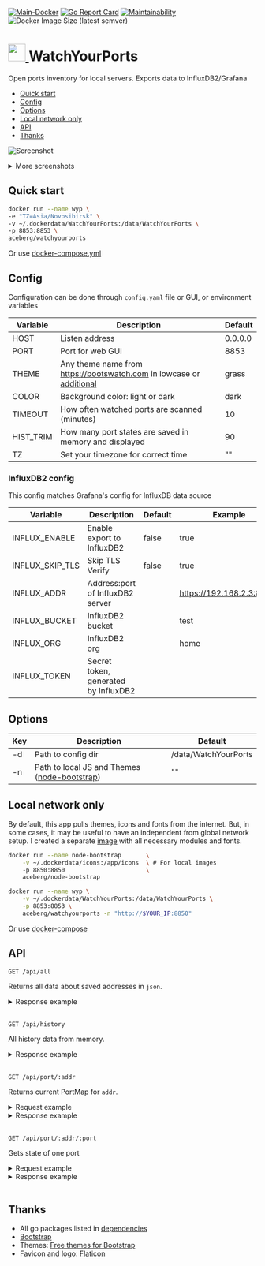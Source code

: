 [![Main-Docker](https://github.com/aceberg/watchyourports/actions/workflows/main-docker.yml/badge.svg)](https://github.com/aceberg/watchyourports/actions/workflows/main-docker.yml)
[![Go Report Card](https://goreportcard.com/badge/github.com/aceberg/watchyourports)](https://goreportcard.com/report/github.com/aceberg/watchyourports)
[![Maintainability](https://api.codeclimate.com/v1/badges/e8f67994120fc7936aeb/maintainability)](https://codeclimate.com/github/aceberg/WatchYourPorts/maintainability)
![Docker Image Size (latest semver)](https://img.shields.io/docker/image-size/aceberg/watchyourports)

<h1><a href="https://github.com/aceberg/watchyourports">
    <img src="https://raw.githubusercontent.com/aceberg/watchyourports/main/assets/logo.png" width="35" />
</a>WatchYourPorts</h1>

Open ports inventory for local servers. Exports data to InfluxDB2/Grafana 

- [Quick start](https://github.com/aceberg/watchyourports#quick-start)
- [Config](https://github.com/aceberg/watchyourports#config)
- [Options](https://github.com/aceberg/watchyourports#options)
- [Local network only](https://github.com/aceberg/watchyourports#local-network-only)
- [API](https://github.com/aceberg/watchyourports#api)
- [Thanks](https://github.com/aceberg/watchyourports#thanks)


![Screenshot](https://raw.githubusercontent.com/aceberg/WatchYourPorts/main/assets/Screenshot1.png)   
<details>
  <summary>More screenshots</summary>
  <img src="https://raw.githubusercontent.com/aceberg/WatchYourPorts/main/assets/Screenshot2.png">
  <img src="https://raw.githubusercontent.com/aceberg/WatchYourPorts/main/assets/Screenshot3.png">
</details> 

## Quick start

```sh
docker run --name wyp \
-e "TZ=Asia/Novosibirsk" \
-v ~/.dockerdata/WatchYourPorts:/data/WatchYourPorts \
-p 8853:8853 \
aceberg/watchyourports
```
Or use [docker-compose.yml](docker-compose.yml)


## Config


Configuration can be done through `config.yaml` file or GUI, or environment variables

| Variable  | Description | Default |
| --------  | ----------- | ------- |
| HOST | Listen address | 0.0.0.0 |
| PORT   | Port for web GUI | 8853 |
| THEME | Any theme name from https://bootswatch.com in lowcase or [additional](https://github.com/aceberg/aceberg-bootswatch-fork) | grass |
| COLOR | Background color: light or dark | dark |
| TIMEOUT | How often watched ports are scanned (minutes) | 10 |
| HIST_TRIM | How many port states are saved in memory and displayed | 90 |
| TZ | Set your timezone for correct time | "" |

### InfluxDB2 config
This config matches Grafana's config for InfluxDB data source

| Variable  | Description | Default | Example |
| --------  | ----------- | ------- | ------- |
| INFLUX_ENABLE | Enable export to InfluxDB2 | false | true |
| INFLUX_SKIP_TLS | Skip TLS Verify | false | true |
| INFLUX_ADDR | Address:port of InfluxDB2 server | | https://192.168.2.3:8086/ |
| INFLUX_BUCKET | InfluxDB2 bucket | | test |
| INFLUX_ORG | InfluxDB2 org | | home |
| INFLUX_TOKEN | Secret token, generated by InfluxDB2 | | |

## Options

| Key  | Description | Default | 
| --------  | ----------- | ------- | 
| -d | Path to config dir | /data/WatchYourPorts | 
| -n | Path to local JS and Themes ([node-bootstrap](https://github.com/aceberg/my-dockerfiles/tree/main/node-bootstrap)) | "" | 

## Local network only
By default, this app pulls themes, icons and fonts from the internet. But, in some cases, it may be useful to have an independent from global network setup. I created a separate [image](https://github.com/aceberg/my-dockerfiles/tree/main/node-bootstrap) with all necessary modules and fonts.    
```sh
docker run --name node-bootstrap       \
    -v ~/.dockerdata/icons:/app/icons  \ # For local images
    -p 8850:8850                       \
    aceberg/node-bootstrap
```
```sh
docker run --name wyp \
    -v ~/.dockerdata/WatchYourPorts:/data/WatchYourPorts \
    -p 8853:8853 \
    aceberg/watchyourports -n "http://$YOUR_IP:8850"
```
Or use [docker-compose](docker-compose-local.yml)

## API
```http
GET /api/all
```
Returns all data about saved addresses in `json`.
<details>
  <summary>Response example</summary>
  
```json
{
    "192.168.2.2": {
        "Name": "SomeAddrName",
        "Addr": "192.168.2.2",
        "PortMap": {},  // All saved ports will be here
        "Total": 0,
        "Watching": 0,
        "Online": 0,
        "Offline": 0
    },
}
```
</details><br>   

```http
GET /api/history
```
All history data from memory.
<details>
  <summary>Response example</summary>
  
```json
{
"192.168.2.3:8849": {
        "Name": "OS",
        "Addr": "192.168.2.3",
        "Port": 8849,
        "PortName": "MiniBoard",
        "State": [
            {
                "Date": "2024-06-28 22:42:45",
                "State": true
            },
            {
                "Date": "2024-06-28 22:52:45",
                "State": true
            }
        ],
        "NowState": true
    },
}
```
</details><br> 

```http
GET /api/port/:addr
```
Returns current PortMap for `addr`.    
<details>
  <summary>Request example</summary>

```bash
curl http://0.0.0.0:8853/api/port/192.168.2.2
```
</details>
<details>
  <summary>Response example</summary>
  
```json
{
    "8850": {
        "Name": "node-bootstrap",
        "Port": 8850,
        "State": true,
        "Watch": true
    },
    "8851": {
        "Name": "Exercise Diary",
        "Port": 8851,
        "State": true,
        "Watch": true
    },

}
```
</details><br>  

```http
GET /api/port/:addr/:port
```
Gets state of one port
<details>
  <summary>Request example</summary>

```bash
curl http://0.0.0.0:8853/api/port/192.168.2.2/8844
```
</details>
<details>
  <summary>Response example</summary>
  
```json
{
    "Name": "git-syr",
    "Port": 8844,
    "State": true,
    "Watch": true
}
```
</details><br>  

## Thanks
- All go packages listed in [dependencies](https://github.com/aceberg/watchyourports/network/dependencies)
- [Bootstrap](https://getbootstrap.com/)
- Themes: [Free themes for Bootstrap](https://bootswatch.com)
- Favicon and logo: [Flaticon](https://www.flaticon.com/icons/)
